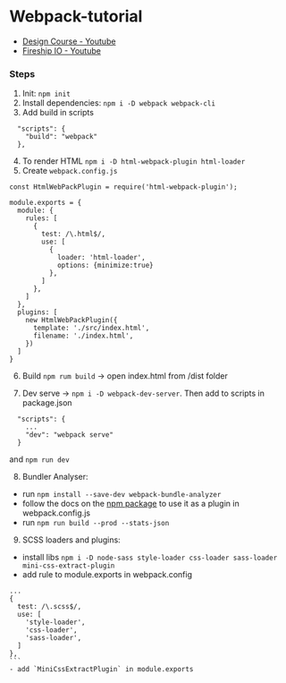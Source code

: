 # Webpack-tutorial

- [Design Course - Youtube](https://www.youtube.com/watch?v=TzdEpgONurw)
- [Fireship IO - Youtube](https://www.youtube.com/watch?v=5IG4UmULyoA)
### Steps

1. Init: `npm init`
2. Install dependencies: `npm i -D webpack webpack-cli`
3. Add build in scripts
```
  "scripts": {
    "build": "webpack"
  },
```

4. To render HTML `npm i -D html-webpack-plugin html-loader`
5. Create `webpack.config.js`
```
const HtmlWebPackPlugin = require('html-webpack-plugin');

module.exports = {
  module: {
    rules: [
      {
        test: /\.html$/,
        use: [
          {
            loader: 'html-loader',
            options: {minimize:true}
          },
        ]
      },
    ]
  },
  plugins: [
    new HtmlWebPackPlugin({
      template: './src/index.html',
      filename: './index.html',
    })
  ]
}
```
6. Build `npm rum build` -> open index.html from /dist folder

7. Dev serve -> `npm i -D webpack-dev-server`. Then add to scripts in package.json
```
  "scripts": {
    ...
    "dev": "webpack serve"
  }
```
and `npm run dev`

8. Bundler Analyser:
- run `npm install --save-dev webpack-bundle-analyzer`
- follow the docs on the [npm package](https://www.npmjs.com/package/webpack-bundle-analyzer) to use it as a plugin in webpack.config.js
- run `npm run build --prod --stats-json`

9. SCSS loaders and plugins:
- install libs `npm i -D node-sass style-loader css-loader sass-loader mini-css-extract-plugin`
- add rule to module.exports in webpack.config

````
...
{
  test: /\.scss$/,
  use: [
    'style-loader',
    'css-loader',
    'sass-loader',
  ]
},
```
- add `MiniCssExtractPlugin` in module.exports